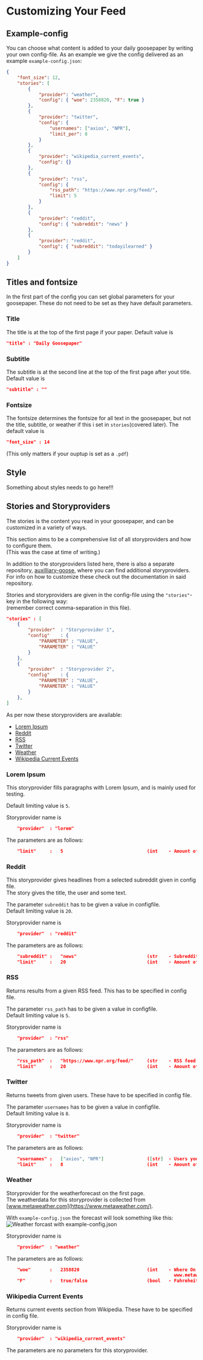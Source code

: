 # Customizing Your Feed

## Example-config

You can choose what content is added to your daily goosepaper by writing your own config-file.
As an example we give the config delivered as an example `example-config.json`:

```json
{
    "font_size": 12,
    "stories": [
        {
            "provider": "weather",
            "config": { "woe": 2358820, "F": true }
        },
        {
            "provider": "twitter",
            "config": {
                "usernames": ["axios", "NPR"],
                "limit_per": 8
            }
        },
        {
            "provider": "wikipedia_current_events",
            "config": {}
        },
        {
            "provider": "rss",
            "config": {
                "rss_path": "https://www.npr.org/feed/",
                "limit": 5
            }
        },
        {
            "provider": "reddit",
            "config": { "subreddit": "news" }
        },
        {
            "provider": "reddit",
            "config": { "subreddit": "todayilearned" }
        }
    ]
}
```

## Titles and fontsize

In the first part of the config you can set global parameters for your goosepaper.
These do not need to be set as they have default parameters.

### Title

The title is at the top of the first page if your paper.
Default value is 
```json
"title" : "Daily Goosepaper"
```

### Subtitle

The subtitle is at the second line at the top of the first page after yout title.
Default value is 
```json
"subtitle" : ""
```

### Fontsize

The fontsize determines the fontsize for all text in the goosepaper, but not the title, subtitle, or weather if this i set in `stories`(covered later). The default value is 
```json
"font_size" : 14
```
(This only matters if your ouptup is set as a `.pdf`)
  
## Style

Something about styles needs to go here!!!

## Stories and Storyproviders

The stories is the content you read in your goosepaper, and can be customized in a variety of ways.  
  
This section aims to be a comprehensive list of all storyproviders and how to configure them.  
(This was the case at time of writing.)  
  
In addition to the storyproviders listed here, there is also a separate repository, [auxilliary-goose](https://github.com/j6k4m8/auxiliary-goose/), where you can find additional storyproviders. For info on how to customize these check out the documentation in said repository.

Stories and storyproviders are given in the config-file using the `"stories"`-key in the following way:  
(remember correct comma-separation in this file).

```json
"stories" : [
	{
		"provider" 	: "Storyprovider 1",
		"config" 	: {
			"PARAMETER"	: "VALUE",
			"PARAMETER"	: "VALUE" 
		}
	},
	{
		"provider" 	: "Storyprovider 2",
		"config" 	: {
			"PARAMETER"	: "VALUE",
			"PARAMETER"	: "VALUE" 
		}
	},
]
```
  
As per now these storyproviders are available:
- [Lorem Ipsum](#LoremIpsum)
- [Reddit](#Reddit)
- [RSS](#RSS)
- [Twitter](#Twitter)
- [Weather](#Weather)
- [Wikipedia Current Events](#Wikipedia)
  
### <a name="LoremIpsum">Lorem Ipsum</a>

This storyprovider fills paragraphs with Lorem Ipsum, and is mainly used for testing.
  
Default limiting value is `5`.

Storyprovider name is 
```json
	"provider"	: "lorem"
```

The parameters are as follows:
```json	
	"limit"		:	5 								(int 	- Amount of Lorem Ipsum articles to provide.) 
```
  
### <a name="Reddit">Reddit</a>

This storyprovider gives headlines from a selected subreddit given in config file.  
The story gives the title, the user and some text.
  
The parameter `subreddit` has to be given a value in configfile.  
Default limiting value is `20`.  

Storyprovider name is 
```json
	"provider"	: "reddit"
```

The parameters are as follows:
```json	
	"subreddit"	:	"news"							(str 	- Subreddit you want to see headlines from.) 
	"limit"		:	20 								(int 	- Amount of reddit headlines to provide.) 
```

### <a name="RSS">RSS</a>

Returns results from a given RSS feed. This has to be specified in config file.  
  
The parameter `rss_path` has to be given a value in configfile.  
Default limiting value is `5`.  
  
Storyprovider name is 
```json
	"provider"	: "rss"
```

The parameters are as follows:
```json	
	"rss_path"	:	"https://www.npr.org/feed/"		(str 	- RSS feed you want to see results from.) 
	"limit"		:	20 								(int 	- Amount of reddit headlines to provide.) 
```

### <a name="Twitter">Twitter</a>

Returns tweets from given users. These have to be specified in config file.  
  
The parameter `usernames` has to be given a value in configfile.  
Default limiting value is `8`.  
  
Storyprovider name is 
```json
	"provider"	: "twitter"
```

The parameters are as follows:
```json	
	"usernames"	:	["axios", "NPR"]				([str] 	- Users you want to see results from.) 
	"limit"		:	8 								(int 	- Amount of reddit headlines to provide.) 
```

### <a name="Weather">Weather</a>

Storyprovider for the weatherforecast on the first page.  
The weatherdata for this storyprovider is collected from [www.metaweather.com](https://www.metaweather.com/).  
  
With `example-config.json` the forecast will look something like this:
![Weather forcast with `example-config.json`](exampleWeather.png)  
  
Storyprovider name is 
```json
	"provider"	: "weather"
```

The parameters are as follows:
```json	
	"woe"		:	2358820 						(int 	- Where On Earth, can be collected from 
															  www.metaweather.com. Default is for Boston)
	"F"			:	true/false						(bool 	- Fahreheit(true) or Celsius(false))
```

### <a name="Wikipedia">Wikipedia Current Events</a>

Returns current events section from Wikipedia. These have to be specified in config file.  
  
Storyprovider name is 
```json
	"provider"	: "wikipedia_current_events"
```

The parameters are no parameters for this storyprovider.